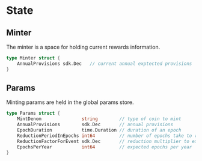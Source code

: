 <!--
order: 2
-->

# State

## Minter

The minter is a space for holding current rewards information.

```go
type Minter struct {
	AnnualProvisions sdk.Dec   // current annual exptected provisions
}
```

## Params

Minting params are held in the global params store. 

```go
type Params struct {
	MintDenom               string        // type of coin to mint
	AnnualProvisions        sdk.Dec       // annual provisions
	EpochDuration           time.Duration // duration of an epoch
	ReductionPeriodInEpochs int64         // number of epochs take to reduce rewards
	ReductionFactorForEvent sdk.Dec       // reduction multiplier to execute on each period
	EpochsPerYear           int64         // expected epochs per year
}
```